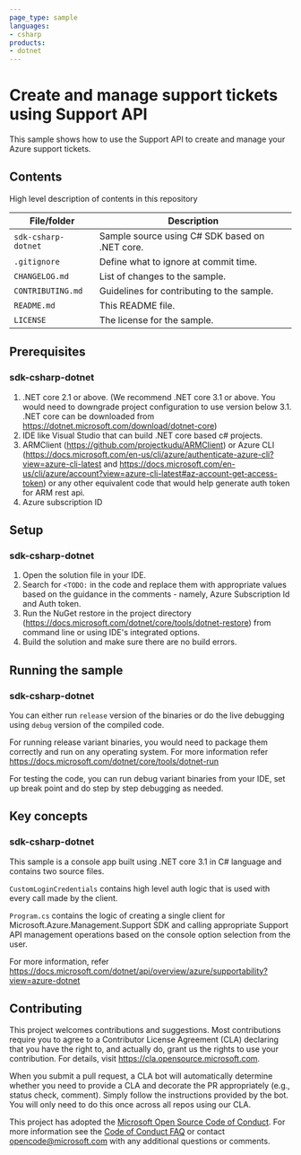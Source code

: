 ```yaml
---
page_type: sample
languages:
- csharp
products:
- dotnet
---
```


# Create and manage support tickets using Support API 

<!-- 
Guidelines on README format: https://review.docs.microsoft.com/help/onboard/admin/samples/concepts/readme-template?branch=master

Guidance on onboarding samples to docs.microsoft.com/samples: https://review.docs.microsoft.com/help/onboard/admin/samples/process/onboarding?branch=master

Taxonomies for products and languages: https://review.docs.microsoft.com/new-hope/information-architecture/metadata/taxonomies?branch=master
-->

This sample shows how to use the Support API to create and manage your Azure support tickets. 

## Contents

High level description of contents in this repository

| File/folder       | Description                                |
|-------------------|--------------------------------------------|
| `sdk-csharp-dotnet`             | Sample source using C# SDK based on .NET core.                        |
| `.gitignore`      | Define what to ignore at commit time.      |
| `CHANGELOG.md`    | List of changes to the sample.             |
| `CONTRIBUTING.md` | Guidelines for contributing to the sample. |
| `README.md`       | This README file.                          |
| `LICENSE`         | The license for the sample.                |

## Prerequisites

### sdk-csharp-dotnet

1. .NET core 2.1 or above. (We recommend .NET core 3.1 or above. You would need to downgrade project configuration to use version below 3.1. .NET core can be downloaded from https://dotnet.microsoft.com/download/dotnet-core)
2. IDE like Visual Studio that can build .NET core based c# projects.
3. ARMClient (https://github.com/projectkudu/ARMClient) or Azure CLI (https://docs.microsoft.com/en-us/cli/azure/authenticate-azure-cli?view=azure-cli-latest and https://docs.microsoft.com/en-us/cli/azure/account?view=azure-cli-latest#az-account-get-access-token) or any other equivalent code that would help generate auth token for ARM rest api.
4. Azure subscription ID

## Setup

### sdk-csharp-dotnet 

1. Open the solution file in your IDE.
2. Search for `<TODO:` in the code and replace them with appropriate values based on the guidance in the comments - namely, Azure Subscription Id and Auth token. 
3. Run the NuGet restore in the project directory (https://docs.microsoft.com/dotnet/core/tools/dotnet-restore) from command line or using IDE's integrated options. 
4. Build the solution and make sure there are no build errors.

## Running the sample

### sdk-csharp-dotnet

You can either run `release` version of the binaries or do the live debugging using `debug` version of the compiled code.

For running release variant binaries, you would need to package them correctly and run on any operating system. For more information refer https://docs.microsoft.com/dotnet/core/tools/dotnet-run

For testing the code, you can run debug variant binaries from your IDE, set up break point and do step by step debugging as needed.

## Key concepts

### sdk-csharp-dotnet 

This sample is a console app built using .NET core 3.1 in C# language and contains two source files.

`CustomLoginCredentials` contains high level auth logic that is used with every call made by the client.

`Program.cs` contains the logic of creating a single client for Microsoft.Azure.Management.Support SDK and calling appropriate Support API management operations based on the console option selection from the user.

For more information, refer https://docs.microsoft.com/dotnet/api/overview/azure/supportability?view=azure-dotnet

## Contributing

This project welcomes contributions and suggestions.  Most contributions require you to agree to a
Contributor License Agreement (CLA) declaring that you have the right to, and actually do, grant us
the rights to use your contribution. For details, visit https://cla.opensource.microsoft.com.

When you submit a pull request, a CLA bot will automatically determine whether you need to provide
a CLA and decorate the PR appropriately (e.g., status check, comment). Simply follow the instructions
provided by the bot. You will only need to do this once across all repos using our CLA.

This project has adopted the [Microsoft Open Source Code of Conduct](https://opensource.microsoft.com/codeofconduct/).
For more information see the [Code of Conduct FAQ](https://opensource.microsoft.com/codeofconduct/faq/) or
contact [opencode@microsoft.com](mailto:opencode@microsoft.com) with any additional questions or comments.
